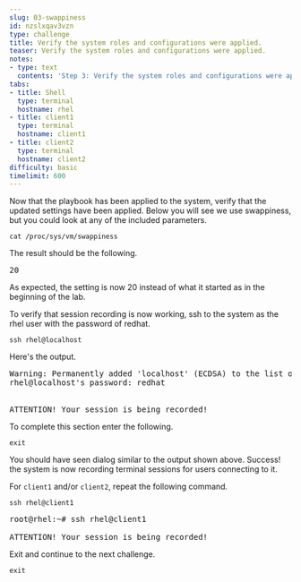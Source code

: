 ```yaml
---
slug: 03-swappiness
id: nzslxqav3vzn
type: challenge
title: Verify the system roles and configurations were applied.
teaser: Verify the system roles and configurations were applied.
notes:
- type: text
  contents: 'Step 3: Verify the system roles and configurations were applied.'
tabs:
- title: Shell
  type: terminal
  hostname: rhel
- title: client1
  type: terminal
  hostname: client1
- title: client2
  type: terminal
  hostname: client2
difficulty: basic
timelimit: 600
---
```

Now that the playbook has been applied to the system, verify that the updated settings have been applied. Below you will see we use swappiness, but you could look at any of the included parameters.
```
cat /proc/sys/vm/swappiness
```
The result should be the following.
<pre>
20
</pre>
As expected, the setting is now 20 instead of what it started as in the beginning of the lab.

To verify that session recording is now working, ssh to the system as the rhel user with the password of redhat.
```
ssh rhel@localhost
```
Here's the output.
<pre>
Warning: Permanently added 'localhost' (ECDSA) to the list of known hosts.
rhel@localhost's password: redhat


ATTENTION! Your session is being recorded!
</pre>
To complete this section enter the following.
```
exit
```
You should have seen dialog similar to the output shown above. Success! the system is now recording terminal sessions for users connecting to it.

For `client1` and/or `client2`, repeat the following command.
```
ssh rhel@client1
```
<pre>
root@rhel:~# ssh rhel@client1

ATTENTION! Your session is being recorded!
</pre>
Exit and continue to the next challenge.
```
exit
```